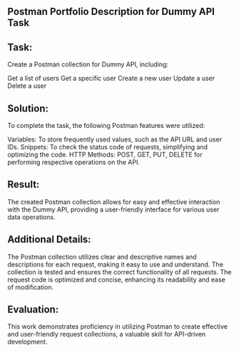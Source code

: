 
## Postman Portfolio Description for Dummy API Task
## Task:

Create a Postman collection for Dummy API, including:

Get a list of users
Get a specific user
Create a new user
Update a user
Delete a user

## Solution:

To complete the task, the following Postman features were utilized:

Variables: To store frequently used values, such as the API URL and user IDs.
Snippets: To check the status code of requests, simplifying and optimizing the code.
HTTP Methods: POST, GET, PUT, DELETE for performing respective operations on the API.

## Result:

The created Postman collection allows for easy and effective interaction with the Dummy API, providing a user-friendly interface for various user data operations.

## Additional Details:

The Postman collection utilizes clear and descriptive names and descriptions for each request, making it easy to use and understand.
The collection is tested and ensures the correct functionality of all requests.
The request code is optimized and concise, enhancing its readability and ease of modification.

## Evaluation:

This work demonstrates proficiency in utilizing Postman to create effective and user-friendly request collections, a valuable skill for API-driven development.